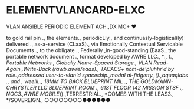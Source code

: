 # ELEMENTVLANCARD-ELXC
VLAN ANSIBLE PERIODIC ELEMENT ACH.,DX MC+ ♥️ 

to gold rail pin ., the elements., periodicLly., and continuasly-logistical(ly) delivered ., as-a-service (CLaaS)., via Emotionally Contextual Servicable Documents ., to the obligate ., Federally  ,in-good-standing (EaaS., the portable network document ., format developed by AWRE LLC., ***., )., Portable Networks., Globally Name-Spaced Storage., VLAN Read-Again.,Write-Back (rawb.awre/eaas)., TACACS+ nom-de'pluhhr'd by role.,addressed user-to-vlan'd spaceship.,modal al-fidgetty.,(*).,aquaqlabs ., and , weelll.., 18MM TO BACK BLUEPRINT.MIL ., THE GOLDMANN-CHRYSTLER LLC BLUEPRINT ROOM ., 61ST FLOOR 142 MISSION STSF ., NOC3.,AWRE MOBILE(*).,TERRESTRIAL., *COMES WITH THE LEAS3., */SOVEREIGN., ○○○○○○○○●●●●●●
